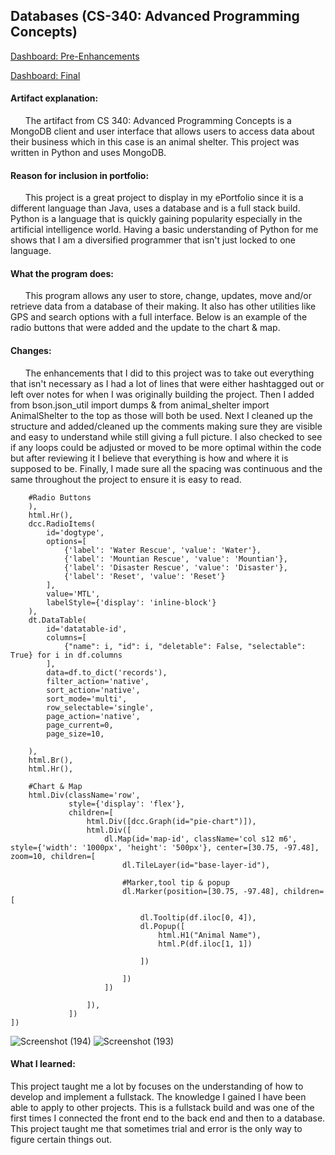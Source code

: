 ## Databases (CS-340: Advanced Programming Concepts)

[Dashboard: Pre-Enhancements](https://github.com/RJSwanke/RJSwanke.github.io/tree/main/Dashboard%20-%20Pre-Enhancement)
	
[Dashboard: Final](https://github.com/RJSwanke/RJSwanke.github.io/tree/main/Dashboard)

#### Artifact explanation:
&nbsp;&nbsp;&nbsp;&nbsp;&nbsp;&nbsp;The artifact from CS 340: Advanced Programming Concepts is a MongoDB client and user interface that allows users to access data about their business which in this case is an animal shelter. This project was written in Python and uses MongoDB.

#### Reason for inclusion in portfolio:
&nbsp;&nbsp;&nbsp;&nbsp;&nbsp;&nbsp;This project is a great project to display in my ePortfolio since it is a different language than Java, uses a database and is a full stack build. Python is a language that is quickly gaining popularity especially in the artificial intelligence world. Having a basic understanding of Python for me shows that I am a diversified programmer that isn't just locked to one language.

#### What the program does: 
&nbsp;&nbsp;&nbsp;&nbsp;&nbsp;&nbsp;This program allows any user to store, change, updates, move and/or retrieve data from a database of their making. It also has other utilities like GPS and search options with a full interface. Below is an example of the radio buttons that were added and the update to the chart & map.

#### Changes:
&nbsp;&nbsp;&nbsp;&nbsp;&nbsp;&nbsp;The enhancements that I did to this project was to take out everything that isn't necessary as I had a lot of lines that were either hashtagged out or left over notes for when I was originally building the project. Then I added from bson.json_util import dumps & from animal_shelter import AnimalShelter to the top as those will both be used. Next I cleaned up the structure and added/cleaned up the comments making sure they are visible and easy to understand while still giving a full picture. I also checked to see if any loops could be adjusted or moved to be more optimal within the code but after reviewing it I believe that everything is how and where it is supposed to be. Finally, I made sure all the spacing was continuous and the same throughout the project to ensure it is easy to read.
```
    #Radio Buttons
    ),
    html.Hr(),
    dcc.RadioItems(
        id='dogtype',
        options=[
            {'label': 'Water Rescue', 'value': 'Water'},
            {'label': 'Mountian Rescue', 'value': 'Mountian'},
            {'label': 'Disaster Rescue', 'value': 'Disaster'},
            {'label': 'Reset', 'value': 'Reset'}
        ],
        value='MTL',
        labelStyle={'display': 'inline-block'}
    ),
    dt.DataTable(
        id='datatable-id',
        columns=[
            {"name": i, "id": i, "deletable": False, "selectable": True} for i in df.columns
        ],
        data=df.to_dict('records'),
        filter_action='native',
        sort_action='native',
        sort_mode='multi',
        row_selectable='single',
        page_action='native',
        page_current=0,
        page_size=10,

    ),
    html.Br(),
    html.Hr(),
    
    #Chart & Map
    html.Div(className='row',
             style={'display': 'flex'},
             children=[
                 html.Div([dcc.Graph(id="pie-chart")]),
                 html.Div([
                     dl.Map(id='map-id', className='col s12 m6', style={'width': '1000px', 'height': '500px'}, center=[30.75, -97.48], zoom=10, children=[
                         dl.TileLayer(id="base-layer-id"),
                         
                         #Marker,tool tip & popup
                         dl.Marker(position=[30.75, -97.48], children=[

                             dl.Tooltip(df.iloc[0, 4]),
                             dl.Popup([
                                 html.H1("Animal Name"),
                                 html.P(df.iloc[1, 1])

                             ])

                         ])
                     ])

                 ]),
             ])
])

```

![Screenshot (194)](https://user-images.githubusercontent.com/49452450/137618638-ed783840-d6bb-4a67-99ac-a70967ab105d.png)
![Screenshot (193)](https://user-images.githubusercontent.com/49452450/137618641-482b5b60-27ee-41a6-b826-54518668912f.png)

#### What I learned: 
This project taught me a lot by focuses on the understanding of how to develop and implement a fullstack. The knowledge I gained I have been able to apply to other projects. This is a fullstack build and was one of the first times I connected the front end to the back end and then to a database. This project taught me that sometimes trial and error is the only way to figure certain things out.  
